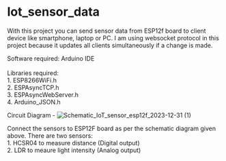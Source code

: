 # Iot_sensor_data
With this project you can send sensor data from ESP12f board to client device like smartphone, laptop or PC. 
I am using websocket protocol in this project because it updates all clients simultaneously if a change is made.

Software required: Arduino IDE<br><br>
Libraries required:<br>1. ESP8266WiFi.h<br>2. ESPAsyncTCP.h<br>3. ESPAsyncWebServer.h<br>4. Arduino_JSON.h

Circuit Diagram -
![Schematic_IoT_sensor_esp12f_2023-12-31 (1)](https://github.com/prachetechnosavi/Iot_sensor_data/assets/64555378/dbb566fe-f657-4451-81b2-9fdf27dfaf17)

Connect the sensors to ESP12F board as per the schematic diagram given above. 
There are two sensors:<br> 1. HCSR04 to measure distance (Digital output)<br> 2. LDR to meaure light intensity (Analog output) 
                     

